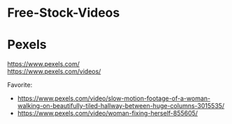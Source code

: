 # Free-Stock-Videos

# Pexels
https://www.pexels.com/  
https://www.pexels.com/videos/

Favorite:
- https://www.pexels.com/video/slow-motion-footage-of-a-woman-walking-on-beautifully-tiled-hallway-between-huge-columns-3015535/
- https://www.pexels.com/video/woman-fixing-herself-855605/
